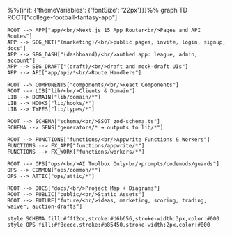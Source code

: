 %%{init: {'themeVariables': {'fontSize': '22px'}}}%%
graph TD
    ROOT["college-football-fantasy-app"]

    ROOT --> APP["app/<br/>Next.js 15 App Router<br/>Pages and API Routes"]
    APP --> SEG_MKT["(marketing)/<br/>public pages, invite, login, signup, docs"]
    APP --> SEG_DASH["(dashboard)/<br/>authed app: league, admin, account"]
    APP --> SEG_DRAFT["(draft)/<br/>draft and mock-draft UIs"]
    APP --> API["app/api/*<br/>Route Handlers"]

    ROOT --> COMPONENTS["components/<br/>React Components"]
    ROOT --> LIB["lib/<br/>Clients & Domain"]
    LIB --> DOMAIN["lib/domain/*"]
    LIB --> HOOKS["lib/hooks/*"]
    LIB --> TYPES["lib/types/*"]

    ROOT --> SCHEMA["schema/<br/>SSOT zod-schema.ts"]
    SCHEMA --> GENS["generators/* → outputs to lib/*"]

    ROOT --> FUNCTIONS["functions/<br/>Appwrite Functions & Workers"]
    FUNCTIONS --> FX_APP["functions/appwrite/*"]
    FUNCTIONS --> FX_WORK["functions/workers/*"]

    ROOT --> OPS["ops/<br/>AI Toolbox Only<br/>prompts/codemods/guards"]
    OPS --> COMMON["ops/common/*"]
    OPS --> ATTIC["ops/attic/*"]

    ROOT --> DOCS["docs/<br/>Project Map + Diagrams"]
    ROOT --> PUBLIC["public/<br/>Static Assets"]
    ROOT --> FUTURE["future/<br/>ideas, marketing, scoring, trading, waiver, auction-drafts"]

    style SCHEMA fill:#fff2cc,stroke:#d6b656,stroke-width:3px,color:#000
    style OPS fill:#f8cecc,stroke:#b85450,stroke-width:2px,color:#000
